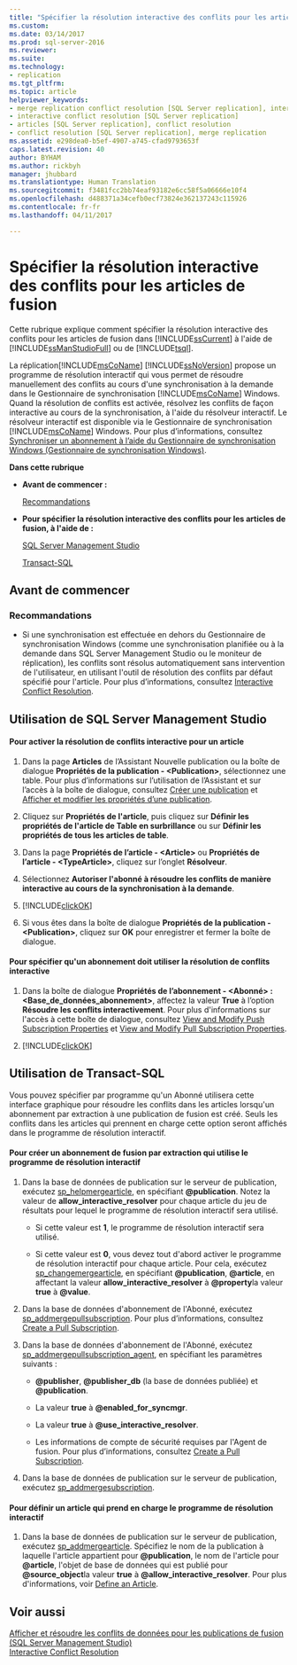 ```yaml
---
title: "Spécifier la résolution interactive des conflits pour les articles de fusion | Microsoft Docs"
ms.custom: 
ms.date: 03/14/2017
ms.prod: sql-server-2016
ms.reviewer: 
ms.suite: 
ms.technology:
- replication
ms.tgt_pltfrm: 
ms.topic: article
helpviewer_keywords:
- merge replication conflict resolution [SQL Server replication], interactive resolvers
- interactive conflict resolution [SQL Server replication]
- articles [SQL Server replication], conflict resolution
- conflict resolution [SQL Server replication], merge replication
ms.assetid: e298dea0-b5ef-4907-a745-cfad9793653f
caps.latest.revision: 40
author: BYHAM
ms.author: rickbyh
manager: jhubbard
ms.translationtype: Human Translation
ms.sourcegitcommit: f3481fcc2bb74eaf93182e6cc58f5a06666e10f4
ms.openlocfilehash: d488371a34cefb0ecf73824e362137243c115926
ms.contentlocale: fr-fr
ms.lasthandoff: 04/11/2017

---
```

# <a name="specify-interactive-conflict-resolution-for-merge-articles"></a>Spécifier la résolution interactive des conflits pour les articles de fusion
  Cette rubrique explique comment spécifier la résolution interactive des conflits pour les articles de fusion dans [!INCLUDE[ssCurrent](../../../includes/sscurrent-md.md)] à l'aide de [!INCLUDE[ssManStudioFull](../../../includes/ssmanstudiofull-md.md)] ou de [!INCLUDE[tsql](../../../includes/tsql-md.md)].  
  
 La réplication[!INCLUDE[msCoName](../../../includes/msconame-md.md)] [!INCLUDE[ssNoVersion](../../../includes/ssnoversion-md.md)] propose un programme de résolution interactif qui vous permet de résoudre manuellement des conflits au cours d'une synchronisation à la demande dans le Gestionnaire de synchronisation [!INCLUDE[msCoName](../../../includes/msconame-md.md)] Windows. Quand la résolution de conflits est activée, résolvez les conflits de façon interactive au cours de la synchronisation, à l'aide du résolveur interactif. Le résolveur interactif est disponible via le Gestionnaire de synchronisation [!INCLUDE[msCoName](../../../includes/msconame-md.md)] Windows. Pour plus d’informations, consultez [Synchroniser un abonnement à l’aide du Gestionnaire de synchronisation Windows &#40;Gestionnaire de synchronisation Windows&#41;](../../../relational-databases/replication/synchronize-a-subscription-using-windows-synchronization-manager.md).  
  
 **Dans cette rubrique**  
  
-   **Avant de commencer :**  
  
     [Recommandations](#Recommendations)  
  
-   **Pour spécifier la résolution interactive des conflits pour les articles de fusion, à l'aide de :**  
  
     [SQL Server Management Studio](#SSMSProcedure)  
  
     [Transact-SQL](#TsqlProcedure)  
  
##  <a name="BeforeYouBegin"></a> Avant de commencer  
  
###  <a name="Recommendations"></a> Recommandations  
  
-   Si une synchronisation est effectuée en dehors du Gestionnaire de synchronisation Windows (comme une synchronisation planifiée ou à la demande dans SQL Server Management Studio ou le moniteur de réplication), les conflits sont résolus automatiquement sans intervention de l'utilisateur, en utilisant l'outil de résolution des conflits par défaut spécifié pour l'article. Pour plus d’informations, consultez [Interactive Conflict Resolution](../../../relational-databases/replication/merge/advanced-merge-replication-conflict-interactive-resolution.md).  
  
##  <a name="SSMSProcedure"></a> Utilisation de SQL Server Management Studio  
  
#### <a name="to-enable-interactive-conflict-resolution-for-an-article"></a>Pour activer la résolution de conflits interactive pour un article  
  
1.  Dans la page **Articles** de l’Assistant Nouvelle publication ou la boîte de dialogue **Propriétés de la publication - \<Publication>**, sélectionnez une table. Pour plus d’informations sur l’utilisation de l’Assistant et sur l’accès à la boîte de dialogue, consultez [Créer une publication](../../../relational-databases/replication/publish/create-a-publication.md) et [Afficher et modifier les propriétés d’une publication](../../../relational-databases/replication/publish/view-and-modify-publication-properties.md).  
  
2.  Cliquez sur **Propriétés de l'article**, puis cliquez sur **Définir les propriétés de l'article de Table en surbrillance** ou sur **Définir les propriétés de tous les articles de table**.  
  
3.  Dans la page **Propriétés de l’article - \<Article>** ou **Propriétés de l’article - \<TypeArticle>**, cliquez sur l’onglet **Résolveur**.  
  
4.  Sélectionnez **Autoriser l'abonné à résoudre les conflits de manière interactive au cours de la synchronisation à la demande**.  
  
5.  [!INCLUDE[clickOK](../../../includes/clickok-md.md)]  
  
6.  Si vous êtes dans la boîte de dialogue **Propriétés de la publication - \<Publication>**, cliquez sur **OK** pour enregistrer et fermer la boîte de dialogue.  
  
#### <a name="to-specify-that-a-subscription-should-use-interactive-conflict-resolution"></a>Pour spécifier qu'un abonnement doit utiliser la résolution de conflits interactive  
  
1.  Dans la boîte de dialogue **Propriétés de l’abonnement - \<Abonné> : \<Base_de_données_abonnement>**, affectez la valeur **True** à l’option **Résoudre les conflits interactivement**. Pour plus d'informations sur l'accès à cette boîte de dialogue, consultez [View and Modify Push Subscription Properties](../../../relational-databases/replication/view-and-modify-push-subscription-properties.md) et [View and Modify Pull Subscription Properties](../../../relational-databases/replication/view-and-modify-pull-subscription-properties.md).  
  
2.  [!INCLUDE[clickOK](../../../includes/clickok-md.md)]  
  
##  <a name="TsqlProcedure"></a> Utilisation de Transact-SQL  
 Vous pouvez spécifier par programme qu'un Abonné utilisera cette interface graphique pour résoudre les conflits dans les articles lorsqu'un abonnement par extraction à une publication de fusion est créé. Seuls les conflits dans les articles qui prennent en charge cette option seront affichés dans le programme de résolution interactif.  
  
#### <a name="to-create-a-merge-pull-subscription-that-uses-the-interactive-resolver"></a>Pour créer un abonnement de fusion par extraction qui utilise le programme de résolution interactif  
  
1.  Dans la base de données de publication sur le serveur de publication, exécutez [sp_helpmergearticle](../../../relational-databases/system-stored-procedures/sp-helpmergepublication-transact-sql.md), en spécifiant **@publication**. Notez la valeur de **allow_interactive_resolver** pour chaque article du jeu de résultats pour lequel le programme de résolution interactif sera utilisé.  
  
    -   Si cette valeur est **1**, le programme de résolution interactif sera utilisé.  
  
    -   Si cette valeur est **0**, vous devez tout d'abord activer le programme de résolution interactif pour chaque article. Pour cela, exécutez [sp_changemergearticle](../../../relational-databases/system-stored-procedures/sp-changemergearticle-transact-sql.md), en spécifiant **@publication**, **@article**, en affectant la valeur **allow_interactive_resolver** à **@property**la valeur **true** à **@value**.  
  
2.  Dans la base de données d'abonnement de l'Abonné, exécutez [sp_addmergepullsubscription](../../../relational-databases/system-stored-procedures/sp-addmergepullsubscription-transact-sql.md). Pour plus d’informations, consultez [Create a Pull Subscription](../../../relational-databases/replication/create-a-pull-subscription.md).  
  
3.  Dans la base de données d'abonnement de l'Abonné, exécutez [sp_addmergepullsubscription_agent](../../../relational-databases/system-stored-procedures/sp-addmergepullsubscription-agent-transact-sql.md), en spécifiant les paramètres suivants :  
  
    -   **@publisher**, **@publisher_db** (la base de données publiée) et **@publication**.  
  
    -   La valeur **true** à **@enabled_for_syncmgr**.  
  
    -   La valeur **true** à **@use_interactive_resolver**.  
  
    -   Les informations de compte de sécurité requises par l'Agent de fusion. Pour plus d’informations, consultez [Create a Pull Subscription](../../../relational-databases/replication/create-a-pull-subscription.md).  
  
4.  Dans la base de données de publication sur le serveur de publication, exécutez [sp_addmergesubscription](../../../relational-databases/system-stored-procedures/sp-addmergesubscription-transact-sql.md).  
  
#### <a name="to-define-an-article-that-supports-the-interactive-resolver"></a>Pour définir un article qui prend en charge le programme de résolution interactif  
  
1.  Dans la base de données de publication sur le serveur de publication, exécutez [sp_addmergearticle](../../../relational-databases/system-stored-procedures/sp-addmergearticle-transact-sql.md). Spécifiez le nom de la publication à laquelle l'article appartient pour **@publication**, le nom de l'article pour **@article**, l'objet de base de données qui est publié pour **@source_object**la valeur **true** à **@allow_interactive_resolver**. Pour plus d'informations, voir [Define an Article](../../../relational-databases/replication/publish/define-an-article.md).  
  
## <a name="see-also"></a>Voir aussi  
 [Afficher et résoudre les conflits de données pour les publications de fusion &#40;SQL Server Management Studio&#41;](../../../relational-databases/replication/view-and-resolve-data-conflicts-for-merge-publications.md)   
 [Interactive Conflict Resolution](../../../relational-databases/replication/merge/advanced-merge-replication-conflict-interactive-resolution.md)  
  
  

